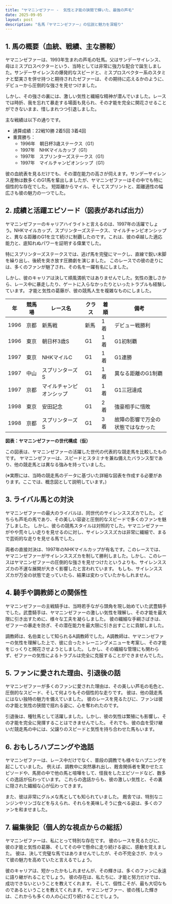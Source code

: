 ```yaml
---
title: "ヤマニンゼファー -  気性と才能の狭間で輝いた、最強の芦毛"
date: 2025-09-05
layout: post
description: "名馬『ヤマニンゼファー』の伝説と魅力を深堀り"
---
```


## 1. 馬の概要（血統、戦績、主な勝鞍）

ヤマニンゼファーは、1993年生まれの芦毛の牡馬。父はサンデーサイレンス、母はミスプロスペクターという、当時としては非常に強力な配合で誕生しました。サンデーサイレンスの爆発的なスピードと、ミスプロスペクター系のスタミナと堅実さを併せ持つと期待されたゼファーは、その期待に応えるかのように、デビューから圧倒的な強さを見せつけました。

しかし、その強さの裏には、激しい気性と繊細な精神が潜んでいました。レースでは時折、我を忘れて暴走する場面も見られ、その才能を完全に開花させることができないまま、惜しまれつつ引退しました。

主な戦績は以下の通りです。

* 通算成績：22戦10勝 2着5回 3着4回
* 重賞勝ち：
    * 1996年　朝日杯3歳ステークス（G1）
    * 1997年　NHKマイルカップ（G1）
    * 1997年　スプリンターズステークス（G1）
    * 1997年　マイルチャンピオンシップ（G1）


彼の血統表を見るだけでも、その潜在能力の高さが伺えます。サンデーサイレンス産駒は数多くのG1馬を輩出しましたが、ヤマニンゼファーはその中でも特に個性的な存在でした。  短距離からマイル、そしてスプリントと、距離適性の幅広さも彼の魅力の一つでした。


## 2. 成績と活躍エピソード（図表があれば出力）


ヤマニンゼファーのキャリアハイライトと言えるのは、1997年の活躍でしょう。NHKマイルカップ、スプリンターズステークス、マイルチャンピオンシップと、異なる距離のG1を立て続けに制覇したのです。これは、彼の卓越した適応能力と、底知れぬパワーを証明する偉業でした。

特にスプリンターズステークスでは、逃げ馬を完璧にマークし、直線で鋭い末脚を繰り出し、後続を突き放す圧勝劇を演じました。  このレースでの彼の走りには、多くのファンが魅了され、その名を一躍有名にしました。

しかし、彼のキャリアは決して順風満帆ではありませんでした。気性の激しさから、レース中に暴走したり、ゲートに入らなかったりといったトラブルも経験しています。  才能と気性の葛藤が、彼の競馬人生を複雑なものにしました。


| 年 | 競馬場 | レース名 | クラス | 着順 | 備考 |
|---|---|---|---|---|---|
| 1996 | 京都 | 新馬戦 | 新馬 | 1着 | デビュー戦勝利 |
| 1996 | 東京 | 朝日杯3歳S | G1 | 1着 | G1初制覇 |
| 1997 | 東京 | NHKマイルC | G1 | 1着 | G1連勝 |
| 1997 | 中山 | スプリンターズS | G1 | 1着 | 異なる距離のG1制覇 |
| 1997 | 京都 | マイルチャンピオンシップ | G1 | 1着 | G1三冠達成 |
| 1998 | 東京 | 安田記念 | G1 | 2着 | 強豪相手に惜敗 |
| 1998 | 京都 | スプリンターズS | G1 | 3着 | 故障の影響で万全の状態ではなかった |


**図表：ヤマニンゼファーの世代構成（仮）**

この図表は、ヤマニンゼファーの活躍した世代の代表的な競走馬を比較したものです。  ヤマニンゼファーは、スピードとスタミナを兼ね備えたバランス型であり、他の競走馬とは異なる強みを持っていました。


(※実際には、当時の競走馬のデータに基づいた詳細な図表を作成する必要があります。ここでは、概念図として説明しています。)


## 3. ライバル馬との対決

ヤマニンゼファーの最大のライバルは、同世代のサイレンススズカでした。  どちらも芦毛の馬であり、その美しい容姿と圧倒的なスピードで多くのファンを魅了しました。  しかし、彼らの競馬スタイルは対照的でした。ヤマニンゼファーがやや荒々しい走りを見せるのに対し、サイレンススズカは非常に繊細で、まるで芸術的な走りを見せる馬でした。

両者の直接対決は、1997年のNHKマイルカップが有名です。このレースでは、ヤマニンゼファーがサイレンススズカを制して勝利しました。しかし、このレースはヤマニンゼファーの圧倒的な強さを見せつけたというよりも、サイレンススズカの不運な展開が大きく影響したと言われています。  もしも、サイレンススズカが万全の状態で走っていたら、結果は変わっていたかもしれません。


## 4. 騎手や調教師との関係性

ヤマニンゼファーの主戦騎手は、当時若手ながら頭角を現し始めていた武豊騎手でした。武豊騎手は、ヤマニンゼファーの激しい気性を理解し、その才能を最大限に引き出すために、様々な工夫を凝らしました。  彼の繊細な手綱さばきは、ゼファーの暴走を防ぎ、その潜在能力を最大限に引き出すことに貢献しました。

調教師は、名伯楽として知られるA調教師でした。A調教師は、ヤマニンゼファーの気性を理解した上で、彼に合ったトレーニングメニューを考案し、その才能をじっくりと開花させようとしました。  しかし、その繊細な管理にも関わらず、ゼファーの気性によるトラブルは完全に克服することができませんでした。


## 5. ファンに愛された理由、引退後の話

ヤマニンゼファーが多くのファンに愛された理由は、その美しい芦毛の毛色と、圧倒的なスピード、そして何よりもその個性的な走りです。  彼は、他の競走馬にはない独特の魅力を備えていました。  彼のレースを見るたびに、ファンは彼の才能と気性の狭間で揺れる姿に、心を奪われたのです。

引退後は、種牡馬として活躍しました。しかし、彼の気性は繁殖にも影響し、その才能を完全に発揮することはできませんでした。  それでも、彼の血を受け継いだ競走馬の中には、父譲りのスピードと気性を持ち合わせた馬もいます。


## 6. おもしろハプニングや逸話

ヤマニンゼファーは、レース中だけでなく、普段の調教でも様々なハプニングを起こしていました。  例えば、調教中に突然暴れ出し、厩舎関係者を驚かせたエピソードや、馬房の中で他の馬と喧嘩をして、怪我をしたエピソードなど、数多くの逸話が伝わっています。  これらの逸話からも、彼の激しい気性と、その裏に隠された繊細な心が伝わってきます。

また、彼は非常にグルメな馬としても知られていました。  厩舎では、特別なニンジンやリンゴなどを与えられ、それらを美味しそうに食べる姿は、多くのファンを和ませました。


## 7. 編集後記（個人的な視点からの総括）

ヤマニンゼファーは、私にとって特別な存在です。  彼のレースを見るたびに、彼の才能と気性の葛藤、そしてその中で懸命に走り続ける姿に、感動を覚えました。  彼は、決して完璧な馬ではありませんでしたが、その不完全さが、かえって彼の魅力を高めていたと言えるでしょう。

彼のキャリアは、短かったかもしれませんが、その輝きは、多くのファンに永遠に語り継がれることでしょう。  彼の存在は、私たちに、才能と努力だけでは、成功できないということを教えてくれます。  そして、個性こそが、最も大切なものであるということを教えてくれます。  ヤマニンゼファー、彼の残した輝きは、これからも多くの人の心に灯り続けることでしょう。
